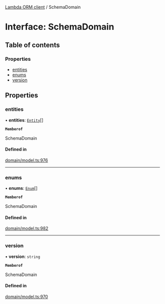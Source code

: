 [Lambda ORM client](../README.md) / SchemaDomain

# Interface: SchemaDomain

## Table of contents

### Properties

- [entities](SchemaDomain.md#entities)
- [enums](SchemaDomain.md#enums)
- [version](SchemaDomain.md#version)

## Properties

### entities

• **entities**: [`Entity`](Entity.md)[]

**`Memberof`**

SchemaDomain

#### Defined in

[domain/model.ts:976](https://github.com/FlavioLionelRita/lambdaorm-client-node/blob/70ce19d/src/lib/domain/model.ts#L976)

___

### enums

• **enums**: [`Enum`](Enum.md)[]

**`Memberof`**

SchemaDomain

#### Defined in

[domain/model.ts:982](https://github.com/FlavioLionelRita/lambdaorm-client-node/blob/70ce19d/src/lib/domain/model.ts#L982)

___

### version

• **version**: `string`

**`Memberof`**

SchemaDomain

#### Defined in

[domain/model.ts:970](https://github.com/FlavioLionelRita/lambdaorm-client-node/blob/70ce19d/src/lib/domain/model.ts#L970)
